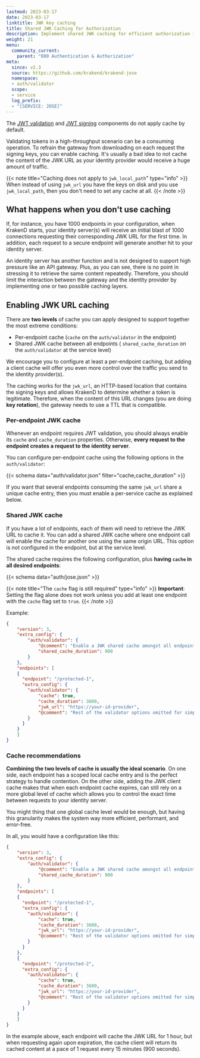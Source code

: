```yaml
---
lastmod: 2023-03-17
date: 2023-03-17
linktitle: JWK key caching
title: Shared JWK Caching for Authorization
description: Implement shared JWK caching for efficient authorization in KrakenD. Learn how to cache and manage JSON Web Key (JWK) sets to optimize authorization's performance.
weight: 21
menu:
  community_current:
    parent: "080 Authentication & Authorization"
meta:
  since: v2.3
  source: https://github.com/krakend/krakend-jose
  namespace:
  - auth/validator
  scope:
  - service
  log_prefix:
  - "[SERVICE: JOSE]"
---
```

The [JWT validation](/docs/authorization/jwt-validation/) and [JWT signing](/docs/authorization/jwt-signing/) components do not apply cache by default.

Validating tokens in a high-throughput scenario can be a consuming operation. To refrain the gateway from downloading on each request the signing keys, you can enable caching. It's usually a bad idea to not cache the content of the JWK URL as your identity provider would receive a huge amount of traffic.

{{< note title="Caching does not apply to `jwk_local_path`" type="info" >}}
When instead of using `jwk_url` you have the keys on disk and you use `jwk_local_path`, then you don't need to set any cache at all.
{{< /note >}}


## What happens when you don't use caching
If, for instance, you have 1000 endpoints in your configuration, when KrakenD starts, your identity server(s) will receive an initial blast of 1000 connections requesting their corresponding JWK URL for the first time. In addition, each request to a secure endpoint will generate another hit to your identity server.

An identity server has another function and is not designed to support high pressure like an API gateway. Plus, as you can see, there is no point in stressing it to retrieve the same content repeatedly. Therefore, you should limit the interaction between the gateway and the identity provider by implementing one or two possible caching layers.

## Enabling JWK URL caching
There are **two levels** of cache you can apply designed to support together the most extreme conditions:

- Per-endpoint cache (`cache` on the `auth/validator` in the endpoint)
- Shared JWK cache between all endpoints ( `shared_cache_duration` on the `auth/validator` at the service level)

We encourage you to configure at least a per-endpoint caching, but adding a client cache will offer you even more control over the traffic you send to the identity provider(s).

The caching works for the `jwk_url`, an HTTP-based location that contains the signing keys and allows KrakenD to determine whether a token is legitimate. Therefore, when the content of this URL changes (you are doing **key rotation**), the gateway needs to use a TTL that is compatible.

### Per-endpoint JWK cache
Whenever an endpoint requires JWT validation, you should always enable its `cache` and `cache_duration` properties. Otherwise, **every request to the endpoint creates a request to the identity server**.

You can configure per-endpoint cache using the following options in the `auth/validator`:

{{< schema data="auth/validator.json" filter="cache,cache_duration" >}}

If you want that several endpoints consuming the same `jwk_url` share a unique cache entry, then you must enable a per-service cache as explained below.

### Shared JWK cache
If you have a lot of endpoints, each of them will need to retrieve the JWK URL to cache it. You can add a shared JWK cache where one endpoint call will enable the cache for another one using the same origin URL. This option is not configured in the endpoint, but at the service level.

The shared cache requires the following configuration, plus **having `cache` in all desired endpoints**:

{{< schema data="auth/jose.json" >}}

{{< note title="The `cache` flag is still required" type="info" >}}
**Important**: Setting the flag alone does not work unless you add at least one endpoint with the `cache` flag set to `true`.
{{< /note >}}

Example:

```json
{
    "version": 3,
    "extra_config": {
        "auth/validator": {
            "@comment": "Enable a JWK shared cache amongst all endpoints of 15 minutes",
            "shared_cache_duration": 900
        }
    },
    "endpoints": [
    {
      "endpoint": "/protected-1",
      "extra_config": {
        "auth/validator": {
            "cache": true,
            "cache_duration": 3600,
            "jwk_url": "https://your-id-provider",
            "@comment": "Rest of the validator options omitted for simplicity"
        }
      }
    }
    ]
}
```


### Cache recommendations
**Combining the two levels of cache is usually the ideal scenario**. On one side, each endpoint has a scoped local cache entry and is the perfect strategy to handle contention. On the other side, adding the JWK client cache makes that when each endpoint cache expires, can still rely on a more global level of cache which allows you to control the exact time between requests to your identity server.

You might thing that one global cache level would be enough, but having this granularity makes the system way more efficient, performant, and error-free.

In all, you would have a configuration like this:

```json
{
    "version": 3,
    "extra_config": {
        "auth/validator": {
            "@comment": "Enable a JWK shared cache amongst all endpoints of 15 minutes",
            "shared_cache_duration": 900
        }
    },
    "endpoints": [
    {
      "endpoint": "/protected-1",
      "extra_config": {
        "auth/validator": {
            "cache": true,
            "cache_duration": 3600,
            "jwk_url": "https://your-id-provider",
            "@comment": "Rest of the validator options omitted for simplicity"
        }
      }
    },
    {
      "endpoint": "/protected-2",
      "extra_config": {
        "auth/validator": {
            "cache": true,
            "cache_duration": 3600,
            "jwk_url": "https://your-id-provider",
            "@comment": "Rest of the validator options omitted for simplicity"
        }
      }
    }
    ]
}
```
In the example above, each endpoint will cache the JWK URL for 1 hour, but when requesting again upon expiration, the cache client will return its cached content at a pace of 1 request every 15 minutes (900 seconds).